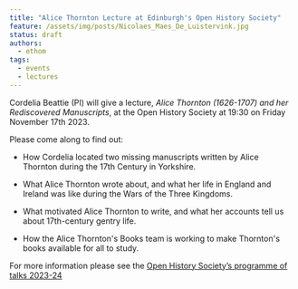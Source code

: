 ```yaml
---
title: "Alice Thornton Lecture at Edinburgh's Open History Society"
feature: /assets/img/posts/Nicolaes_Maes_De_Luistervink.jpg 
status: draft
authors:
  - ethom
tags:
  - events
  - lectures
---
```


Cordelia Beattie (PI) will give a lecture, *Alice Thornton (1626-1707) and her Rediscovered Manuscripts*, at the Open History Society at 19:30 on Friday November 17th 2023.

Please come along to find out:

* How Cordelia located two missing manuscripts written by Alice Thornton during the 17th Century in Yorkshire.

* What Alice Thornton wrote about, and what her life in England and Ireland was like during the Wars of the Three Kingdoms.

* What motivated Alice Thornton to write, and what her accounts tell us about 17th-century gentry life.

* How the Alice Thornton's Books team is working to make Thornton's books available for all to study.



For more information please see the [Open History Society’s 
programme of talks 2023-24](https://openhistorysociety.org/2012-13-programme-of-talks/) 

